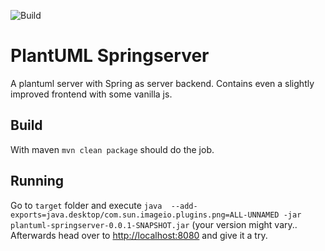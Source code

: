 ![Build](https://github.com/kDot/plantuml-springserver/actions/workflows/maven.yml/badge.svg)

# PlantUML Springserver 

A plantuml server with Spring as server backend. Contains even a slightly improved frontend with some vanilla js.

## Build

With maven ```mvn clean package``` should do the job.

## Running

Go to ``target`` folder and execute ``java  --add-exports=java.desktop/com.sun.imageio.plugins.png=ALL-UNNAMED -jar plantuml-springserver-0.0.1-SNAPSHOT.jar`` (your version might vary..
Afterwards head over to [http://localhost:8080](http://localhost:8080) and give it a try.